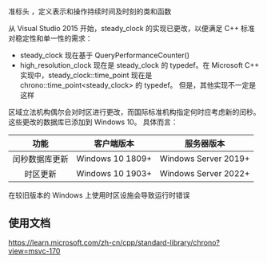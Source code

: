 # <chrono>

准标头 <chrono>，定义表示和操作持续时间及时刻的类和函数

从 Visual Studio 2015 开始，steady_clock 的实现已更改，以便满足 C++ 标准对稳定性和单一性的需求：

- steady_clock 现在基于 QueryPerformanceCounter()
- high_resolution_clock 现在是 steady_clock 的 typedef。在 Microsoft C++ 实现中，steady_clock::time_point 现在是 chrono::time_point<steady_clock> 的 typedef。 但是，其他实现不一定是这样

区域立法机构偶尔会对时区进行更改，而国际标准机构指定何时应考虑新的闰秒。 这些更改的数据库已添加到 Windows 10。 具体而言：

| 功能 | 客户端版本 | 服务器版本 |
| :--: | :--: | :--: |
| 闰秒数据库更新 | Windows 10 1809+ | Windows Server 2019+ |
| 时区更新 | Windows 10 1903+ | Windows Server 2022+ |

在较旧版本的 Windows 上使用时区设施会导致运行时错误

## 使用文档

https://learn.microsoft.com/zh-cn/cpp/standard-library/chrono?view=msvc-170
